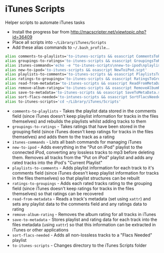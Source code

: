 # iTunes Scripts
Helper scripts to automate iTunes tasks

- Install the progress bar from http://macscripter.net/viewtopic.php?id=36409
- Place all scripts into `~/Library/iTunes/Scripts`
- Add these alias commands to `~/.bash_profile`...
```BASH
alias comments-to-playlists='to-itunes-scripts && osascript CommentsToPlaylists.scpt'
alias groupings-to-ratings='to-itunes-scripts && osascript GroupingsToRatings.scpt'
alias itunes-commands='echo -e "to-itunes-scripts\nnew-to-ipod\nplaylists-to-comments\nratings-to-groupings\ngroupings-to-ratings\nsort-flacs-needed\nsave-to-metadata\nread-from-metadata\ncomments-to-playlists\nremove-album-ratings"'
alias new-to-ipod='to-itunes-scripts && osascript NewToiPod.scpt'
alias playlists-to-comments='to-itunes-scripts && osascript PlaylistsToComments.scpt'
alias ratings-to-groupings='to-itunes-scripts && osascript RatingsToGroupings.scpt'
alias read-from-metadata='to-itunes-scripts && osascript ReadFromMetaData.scpt'
alias remove-album-ratings='to-itunes-scripts && osascript RemoveAlbumRatings.scpt'
alias save-to-metadata='to-itunes-scripts && osascript SaveToMetaData.scpt'
alias sort-flacs-needed='to-intunes-scripts && osascript SortFlacsNeeded.scpt'
alias to-itunes-scripts='cd ~/Library/iTunes/Scripts'
```

- `comments-to-playlists` - Takes the playlist data stored in the comments field (since iTunes doesn't keep playlist information for tracks in the files themselves) and rebuilds the playlists whilst adding tracks to them
- `groupings-to-ratings` - Takes ratings that have been stored in the grouping field (since iTunes doesn't keep ratings for tracks in the files themselves) and adds them to the track as a rating
- `itunes-commands` - Lists all bash commands for managing iTunes
- `new-to-ipod` - Adds everything in the "Put on iPod" playlist to the connected iPod, converting any lossless tracks to mp3 before deleting them. Removes all tracks from the "Put on iPod" playlist and adds any rated tracks into the iPod's "Current Playlist"
- `playlists-to-comments` - Adds playlist information for each track to it's comments field (since iTunes doesn't keep playlist information for tracks in the files themselves) so that playlist structures can be rebuilt
- `ratings-to-groupings` - Adds each rated tracks rating to the grouping field (since iTunes doesn't keep ratings for tracks in the files themselves) so that ratings can be recovered
- `read-from-metadata` - Reads a track's metadata (set using `xattr`) and sets any playlist data to the comments field and any ratings data to rating
- `remove-album-rating` - Removes the album rating for all tracks in iTunes
- `save-to-metadata` - Stores playlist and rating data for each track into the files metadata (using `xattr`) so that this information can be extracted in iTunes or other applications
- `sort-flacs-needed` - Adds all non-lossless tracks to a "Flacs Needed" playlist
- `to-itunes-scripts` - Changes directory to the iTunes Scripts folder
